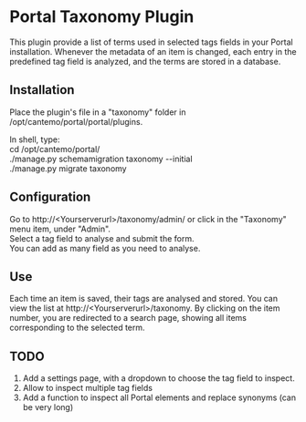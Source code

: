 # Portal Taxonomy Plugin

This plugin provide a list of terms used in selected tags fields in your Portal installation.
Whenever the metadata of an item is changed, each entry in the predefined tag field is analyzed, and the terms are stored in a database.


## Installation

Place the plugin's file in a "taxonomy" folder in /opt/cantemo/portal/portal/plugins.

In shell, type:  
cd /opt/cantemo/portal/  
./manage.py schemamigration taxonomy --initial  
./manage.py migrate taxonomy  


## Configuration

Go to http://\<Yourserverurl\>/taxonomy/admin/ or click in the "Taxonomy" menu item, under "Admin".  
Select a tag field to analyse and submit the form.  
You can add as many field as you need to analyse.


## Use
Each time an item is saved, their tags are analysed and stored.
You can view the list at http://\<Yourserverurl\>/taxonomy.
By clicking on the item number, you are redirected to a search page, showing all items corresponding to the selected term.

## TODO
1. Add a settings page, with a dropdown to choose the tag field to inspect.
2. Allow to inspect multiple tag fields
3. Add a function to inspect all Portal elements and replace synonyms (can be very long)
